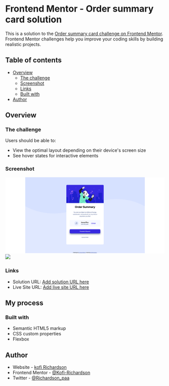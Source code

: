    
# Frontend Mentor - Order summary card solution

This is a solution to the [Order summary card challenge on Frontend Mentor](https://www.frontendmentor.io/challenges/order-summary-component-QlPmajDUj). Frontend Mentor challenges help you improve your coding skills by building realistic projects. 

## Table of contents

- [Overview](#overview)
  - [The challenge](#the-challenge)
  - [Screenshot](#screenshot)
  - [Links](#links)
  - [Built with](#built-with)
- [Author](#author)




## Overview

### The challenge

Users should be able to:

- View the optimal layout depending on their device's screen size
- See hover states for interactive elements

### Screenshot

![](./Screenshot/web.png)
![](./Screenshot/Mobile)





### Links

- Solution URL: [Add solution URL here](https://github.com/Kofi-Richardson/Order-Summary)
- Live Site URL: [Add live site URL here](https://kofi-richardson.github.io/Order-Summary/index.html)

## My process

### Built with

- Semantic HTML5 markup
- CSS custom properties
- Flexbox








## Author

- Website - [kofi Richardson](https://kofi-richardson.github.io/Resume/index.html)
- Frontend Mentor - [@Kofi-Richardson](https://www.frontendmentor.io/profile/Kofi-Richardson)
- Twitter - [@Richardson_paa](https://twitter.com/Richardson_paa)